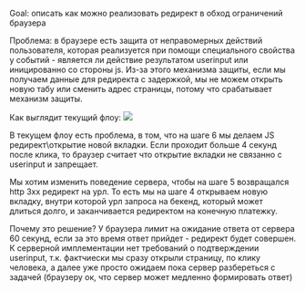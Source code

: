 Goal: описать как можно реализовать редирект в обход ограничений браузера

Проблема: в браузере есть защита от неправомерных действий пользователя, которая реализуется при помощи специального свойства у событий - является ли действие результатом userinput или иницированно со стороны js. Из-за этого механизма защиты, если мы получаем данные для редиректа с задержкой, мы не можем открыть новую табу или сменить адрес страницы, потому что срабатывает механизм защиты.

Как выглядит текущий флоу:
[![](https://mermaid.ink/img/pako:eNp9Uktv2zAM_iuETi3mBHFq164OAYptKHpoUaC3whfFZhKhkejp0dQN8t9L23WwDdh8kUV-D1LkUdTUoJDC46-ItsYfWm2dMpVVMZCNZo2ussDf_YbDOFutvt0-3Uu4028IBqFVnUEb-OS0H6EMAAbORoqEW_8KG3KgDEWGKttAHZ1ju-53bZjNVjBxONug62nmT8xUwDP2Mjsij3ZSvoieOdq2MVyOrEcKCPTGUSYlk3jYoUPQHhTsyW5B1UGTTcAQhzlpIQOPNdnmHx0N5tHtEzgMUoG44EY7rMP_fC2-B_ABW9govfcJrLFWXPNYxUHpoPkM2uDfPZ_fJbiud6OWi7R4gKDWjBWJMOiM0g2P8tiTK8F9sI6Q_Nso91qJyp4Y18_1ubO1kMFFTISjuN0JuVF7z7fYNipMS3COtsoKeRTvQqZFOl_k1-UiLfMiv1kUZSI6IbNsni3LtLwui-XyKs-vTon4IGKFxbws8kHhZbiPpvxWgdzDuHrDBk7WP4fM2Xnr-pa-Kh1W4ns_aS4kzfLTJ6jV5C0?type=png)](https://mermaid.live/edit#pako:eNp9Uktv2zAM_iuETi3mBHFq164OAYptKHpoUaC3whfFZhKhkejp0dQN8t9L23WwDdh8kUV-D1LkUdTUoJDC46-ItsYfWm2dMpVVMZCNZo2ussDf_YbDOFutvt0-3Uu4028IBqFVnUEb-OS0H6EMAAbORoqEW_8KG3KgDEWGKttAHZ1ju-53bZjNVjBxONug62nmT8xUwDP2Mjsij3ZSvoieOdq2MVyOrEcKCPTGUSYlk3jYoUPQHhTsyW5B1UGTTcAQhzlpIQOPNdnmHx0N5tHtEzgMUoG44EY7rMP_fC2-B_ABW9govfcJrLFWXPNYxUHpoPkM2uDfPZ_fJbiud6OWi7R4gKDWjBWJMOiM0g2P8tiTK8F9sI6Q_Nso91qJyp4Y18_1ubO1kMFFTISjuN0JuVF7z7fYNipMS3COtsoKeRTvQqZFOl_k1-UiLfMiv1kUZSI6IbNsni3LtLwui-XyKs-vTon4IGKFxbws8kHhZbiPpvxWgdzDuHrDBk7WP4fM2Xnr-pa-Kh1W4ns_aS4kzfLTJ6jV5C0)

В текущем флоу есть проблема, в том, что на шаге 6 мы делаем JS редирект\открытие новой вкладки. Если проходит больше 4 секунд после клика, то браузер считает что открытие вкладки не связанно с userinput и запрещает.

Мы хотим изменить поведение сервера, чтобы на шаге 5 возвращался http 3xx редирект на урл. То есть мы на шаге 4 открываем новую вкладку, внутри которой урл запроса на бекенд, который может длиться долго, и заканчивается редиректом на конечную платежку.

Почему это решение? У браузера лимит на ожидание ответа от сервера 60 секунд, если за это время ответ прийдет - редирект будет совершен. К серверной имплементации нет требований о подтверждении userinput, т.к. фактчиески мы сразу открыли страницу, по клику человека, а далее уже просто ожидаем пока сервер разбереться с задачей (браузеру ок, что сервер может медленно формировать ответ)
